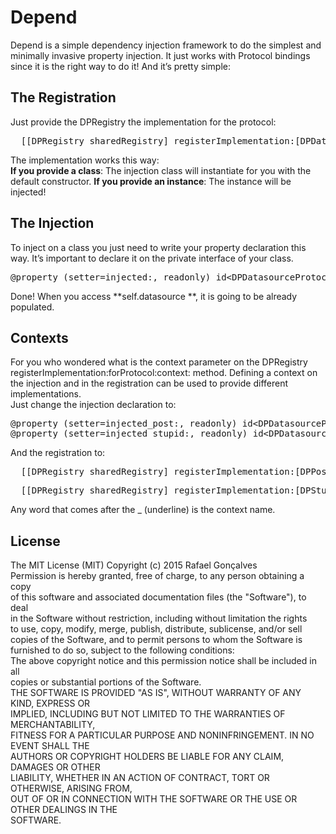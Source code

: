 # Depend
  
Depend is a simple dependency injection framework to do the simplest and minimally invasive property injection. It just works with Protocol bindings since it is the right way to do it! And it’s pretty simple:  


## The Registration
  
Just provide the DPRegistry the implementation for the protocol:  
<pre>  [[DPRegistry sharedRegistry] registerImplementation:[DPDatasource class] forProtocol:@protocol(DPDatasourceProtocol) context:nil];</pre>  
The implementation works this way:  
**If you provide a class**: The injection class will instantiate for you with the default constructor. **If you provide an instance**: The instance will be injected!  


## The Injection
  
To inject on a class you just need to write your property declaration this way. It’s important to declare it on the private interface of your class.  
<pre>@property (setter=injected:, readonly) id&lt;DPDatasourceProtocol&gt; datasource;</pre>  
Done! When you access **self.datasource **, it is going to be already populated.  


## Contexts
  
For you who wondered what is the context parameter on the DPRegistry registerImplementation:forProtocol:context: method. Defining a context on the injection and in the registration can be used to provide different implementations.  
Just change the injection declaration to:  
<pre>@property (setter=injected_post:, readonly) id&lt;DPDatasourceProtocol&gt; postDatasource;  
@property (setter=injected_stupid:, readonly) id&lt;DPDatasourceProtocol&gt; anotherStupidDatasource;</pre>  
And the registration to:  
<pre>  [[DPRegistry sharedRegistry] registerImplementation:[DPPostDatasource class] forProtocol:@protocol(DPDatasourceProtocol) context:@“post”];</pre><pre>  [[DPRegistry sharedRegistry] registerImplementation:[DPStupidDatasource class] forProtocol:@protocol(DPDatasourceProtocol) context:@“stupid”];</pre>  
Any word that comes after the _ (underline) is the context name.  


## License
  
The MIT License (MIT)
Copyright (c) 2015 Rafael Gonçalves  
Permission is hereby granted, free of charge, to any person obtaining a copy  
of this software and associated documentation files (the "Software"), to deal  
in the Software without restriction, including without limitation the rights  
to use, copy, modify, merge, publish, distribute, sublicense, and/or sell  
copies of the Software, and to permit persons to whom the Software is  
furnished to do so, subject to the following conditions:  
The above copyright notice and this permission notice shall be included in all  
copies or substantial portions of the Software.  
THE SOFTWARE IS PROVIDED "AS IS", WITHOUT WARRANTY OF ANY KIND, EXPRESS OR  
IMPLIED, INCLUDING BUT NOT LIMITED TO THE WARRANTIES OF MERCHANTABILITY,  
FITNESS FOR A PARTICULAR PURPOSE AND NONINFRINGEMENT. IN NO EVENT SHALL THE  
AUTHORS OR COPYRIGHT HOLDERS BE LIABLE FOR ANY CLAIM, DAMAGES OR OTHER  
LIABILITY, WHETHER IN AN ACTION OF CONTRACT, TORT OR OTHERWISE, ARISING FROM,  
OUT OF OR IN CONNECTION WITH THE SOFTWARE OR THE USE OR OTHER DEALINGS IN THE  
SOFTWARE.
